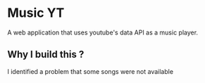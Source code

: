 # Music YT

A web application that uses youtube's data API as a music player.

## Why I build this ?

I identified a problem that some songs were not available 
